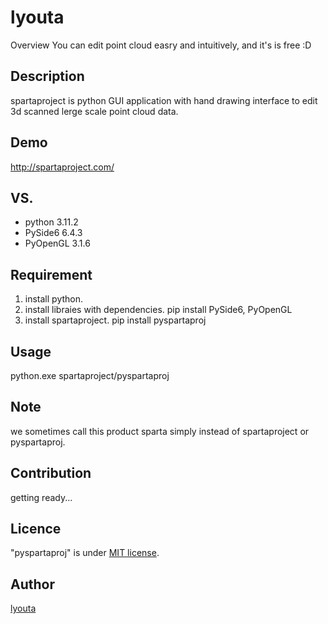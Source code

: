 lyouta
====

Overview
You can edit point cloud easry and intuitively, and it's is free :D

## Description
spartaproject is python GUI application with hand drawing interface to edit 3d scanned lerge scale point cloud data.

## Demo
http://spartaproject.com/

## VS. 
* python 3.11.2
* PySide6 6.4.3
* PyOpenGL 3.1.6

## Requirement
1. install python.
2. install libraies with dependencies.
pip install PySide6, PyOpenGL
3. install spartaproject.
pip install pyspartaproj

## Usage
python.exe spartaproject/pyspartaproj

## Note
we sometimes call this product sparta simply instead of spartaproject or pyspartaproj.

## Contribution
getting ready...

## Licence
"pyspartaproj" is under [MIT license](https://en.wikipedia.org/wiki/MIT_License).

## Author
[lyouta](https://github.com/lyoutakoduka)
